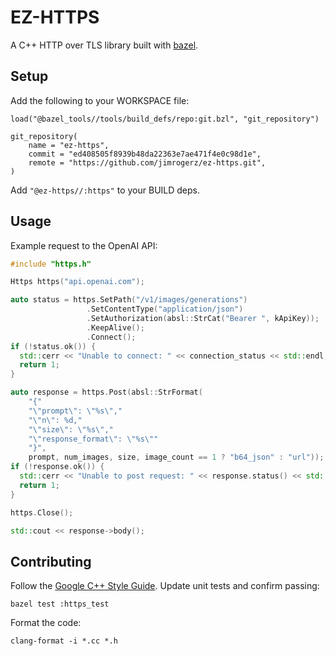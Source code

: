 # EZ-HTTPS

A C++ HTTP over TLS library built with [bazel](https://bazel.build/).

## Setup

Add the following to your WORKSPACE file:


```
load("@bazel_tools//tools/build_defs/repo:git.bzl", "git_repository")

git_repository(
    name = "ez-https",
    commit = "ed408505f8939b48da22363e7ae471f4e0c98d1e",
    remote = "https://github.com/jimrogerz/ez-https.git",
)
```

Add `"@ez-https//:https"` to your BUILD deps.

## Usage

Example request to the OpenAI API:

```cpp
#include "https.h"

Https https("api.openai.com");

auto status = https.SetPath("/v1/images/generations")
                 .SetContentType("application/json")
                 .SetAuthorization(absl::StrCat("Bearer ", kApiKey));
                 .KeepAlive();
                 .Connect();
if (!status.ok()) {
  std::cerr << "Unable to connect: " << connection_status << std::endl;
  return 1;
}

auto response = https.Post(absl::StrFormat(
    "{"
    "\"prompt\": \"%s\","
    "\"n\": %d,"
    "\"size\": \"%s\","
    "\"response_format\": \"%s\""
    "}",
    prompt, num_images, size, image_count == 1 ? "b64_json" : "url"));
if (!response.ok()) {
  std::cerr << "Unable to post request: " << response.status() << std::endl;
  return 1;
}

https.Close();

std::cout << response->body();
```

## Contributing

Follow the [Google C++ Style Guide](https://google.github.io/styleguide/cppguide.html). Update unit tests and confirm passing:

```
bazel test :https_test
```

Format the code:

```
clang-format -i *.cc *.h
```
